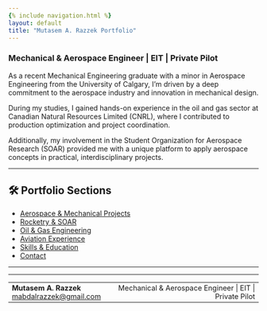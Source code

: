 ```yaml
---
{% include navigation.html %}
layout: default
title: "Mutasem A. Razzek Portfolio"
---
```


### **Mechanical & Aerospace Engineer | EIT | Private Pilot**

As a recent Mechanical Engineering graduate with a minor in Aerospace Engineering from the University of Calgary, I’m driven by a deep commitment to the aerospace industry and innovation in mechanical design.

During my studies, I gained hands-on experience in the oil and gas sector at Canadian Natural Resources Limited (CNRL), where I contributed to production optimization and project coordination.

Additionally, my involvement in the Student Organization for Aerospace Research (SOAR) provided me with a unique platform to apply aerospace concepts in practical, interdisciplinary projects.

---

## 🛠️ Portfolio Sections

- [Aerospace & Mechanical Projects](projects/aerospace-mechanical.md)
- [Rocketry & SOAR](projects/soar.md)
- [Oil & Gas Engineering](projects/oil-gas.md)
- [Aviation Experience](projects/aviation.md)
- [Skills & Education](skills.md)
- [Contact](mailto:mabdalrazzek@gmail.com)

---

<hr>

<table style="width:100%; font-size: 0.9rem;">
  <tr>
    <td>
      <strong>Mutasem A. Razzek</strong><br>
      <a href="mailto:mabdalrazzek@gmail.com">mabdalrazzek@gmail.com</a>
    </td>
    <td style="text-align:right;">
      Mechanical & Aerospace Engineer | EIT | Private Pilot
    </td>
  </tr>
</table>

